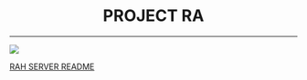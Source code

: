 <h1 align="center">PROJECT RA</h1>

* * *
![](/gifs/Search.gif)




[RAH SERVER README](https://github.com/Team-Rah/server/blob/main/README.md)
